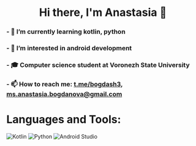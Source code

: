 <h1 align="center">Hi there, I'm Anastasia 👋</h1>

### - 🌱 I’m currently learning kotlin, python
### - 👀 I’m interested in android development
### - 🎓 Computer science student at Voronezh State University
### - 📫 How to reach me: [t.me/bogdash3](https://t.me/bogdash3), ms.anastasia.bogdanova@gmail.com

# Languages and Tools:

![Kotlin](https://img.shields.io/badge/kotlin-%237F52FF.svg?style=for-the-badge&logo=kotlin&logoColor=white)
![Python](https://img.shields.io/badge/python-3670A0?style=for-the-badge&logo=python&logoColor=ffdd54)
![Android Studio](https://img.shields.io/badge/Android%20Studio-3DDC84.svg?style=for-the-badge&logo=android-studio&logoColor=white)

<!--
**bogdash/bogdash** is a ✨ _special_ ✨ repository because its `README.md` (this file) appears on your GitHub profile.

Here are some ideas to get you started:

- 🔭 I’m currently working on ...
- 🌱 I’m currently learning ...
- 👯 I’m looking to collaborate on ...
- 🤔 I’m looking for help with ...
- 💬 Ask me about ...
- 📫 How to reach me: ...
- 😄 Pronouns: ...
- ⚡ Fun fact: ...
-->

